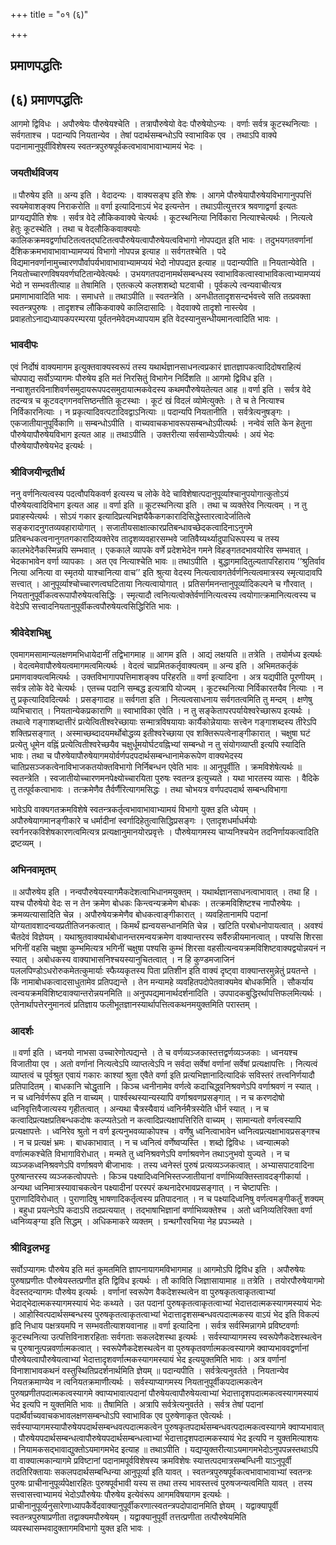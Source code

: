 +++
title = "०१ (६)"

+++


## प्रमाणपद्धतिः

## (६) **प्रमाणपद्धतिः**

आगमो द्विविधः । अपौरुषेयः पौरुषेयश्चेति । तत्रापौरुषेयो वेदः पौरुषेयोऽन्यः । वर्णाः सर्वत्र कूटस्थनित्याः । सर्वगताश्च । पदान्यपि नियतान्येव । तेषां पदार्थसम्बन्धोऽपि स्वाभाविक एव । तथाऽपि वाक्ये पदानामानुपूर्वीविशेषस्य स्वतन्त्रपुरुषपूर्वकत्वभावाभावाभ्यामयं भेदः ।

### **जयतीर्थविजय**

॥ पौरुषेय इति ॥ अन्य इति । वेदादन्यः । वाक्यसङ्घ इति शेषः । आगमे पौरुषेयापौरुषेयविभागानुपपत्तिं स्वयमेवाशङ्क्य निराकरोति ॥ वर्णा इत्यादिनाऽयं भेद इत्यन्तेन । तथाऽपीत्युत्तरत्र श्रवणाद्वर्णा इत्यतः प्राग्यद्यपीति शेषः । सर्वत्र वेदे लौकिकवाक्ये चेत्यर्थः । कूटस्थनित्या निर्विकारा नित्याश्चेत्यर्थः । नित्यत्वे हेतुः कूटस्थेति । तथा च वेदलौकिकवाक्ययोः कालिकक्रमवद्वर्णाघटितत्वतद्घटितत्वपौरुषेयत्वापौरुषेयत्वविभागो नोपपद्यत इति भावः । तदुभयगतवर्णानां दैशिकक्रमभावाभावाभ्यामप्ययं विभागो नोपपन्न इत्याह ॥ सर्वगतश्चेति । पदे विद्यमानवर्णानामुच्चारणपौर्वापर्यभावाभावाभ्यामप्ययं भेदो नोपपद्यत इत्याह ॥ पदान्यपीति ॥ नियतान्येवेति । नियतोच्चारणविषयवर्णघटितान्येवेत्यर्थः । उभयगतपदानामर्थसम्बन्धस्य स्वाभाविकत्वास्वाभाविकत्वाभ्यामप्ययं भेदो न सम्भवतीत्याह ॥ तेषामिति । एतत्कल्पे कलशशब्दो घटवाची । पूर्वकल्पे त्वन्यवाचीत्यत्र प्रमाणाभावादिति भावः । समाधत्ते ॥ तथाऽपीति ॥ स्वतन्त्रेति । अनधीततादृशसन्दर्भवत्त्वे सति तत्प्रवक्ता स्वतन्त्रपुरुषः । तादृशश्च लौकिकवाक्ये कालिदासादिः । वेदवाक्ये तादृशो नास्त्येव । प्रवाहतोऽनाद्यध्यापकपरम्परया पूर्वतनमेवेदमध्यापयाम इति वेदस्यानुसन्धीयमानत्वादिति भावः ।

### **भावदीपः**

एवं निर्दोषं वाक्यमागम इत्युक्तवाक्यस्वरूपं तस्य यथार्थज्ञानसाधनत्वप्रकारं ज्ञातज्ञापकत्वादिदोषराहित्यं चोपपाद्य सर्वोऽप्यागमः पौरुषेय इति मतं निरसितुं विभागेन निर्दिशति ॥ आगमो द्विविध इति । नन्वाशुतरविनाशिवर्णसमुदायरूपपदसमुदायात्मकवेदस्य कथमपौरुषेयतेत्यत आह ॥ वर्णा इति । सर्वत्र वेदे तदन्यत्र च कूटवद्गगनवत्तिष्ठन्तीति कूटस्थाः । कूटं खं विदलं व्योमेत्युक्तेः । ते च ते नित्याश्च निर्विकारनित्याः । न प्रकृत्यादिवत्पटादिवद्वाऽनित्याः ॥ पदान्यपि नियतानीति । सर्वत्रेत्यनुषङ्गः । एकजातीयानुपूर्विकाणि ॥ सम्बन्धोऽपीति । वाच्यवाचकभावरूपसम्बन्धोऽपीत्यर्थः । नन्वेवं सति केन हेतुना पौरुषेयापौरुषेयविभाग इत्यत आह ॥ तथाऽपीति । उक्तरीत्या सर्वसाम्येऽपीत्यर्थः । अयं भेदः पौरुषेयापौरुषेयभेद इत्यर्थः ।

### **श्रीविजयीन्द्रतीर्थ**

ननु वर्णनित्यत्वस्य पदत्वौपयिकवर्ण इत्यस्य च लोके वेदे चाविशेषात्पदानुपूर्व्याश्चानुपयोगात्कुतोऽयं पौरुषेयत्वादिविभाग इत्यत आह ॥ वर्णा इति ॥ कूटस्थनित्या इति । तथा च व्यक्तेरेव नित्यत्वम् । न तु प्रवाहस्येत्यर्थः । सोऽयं गकार इत्यादिप्रत्यभिज्ञयैकैकगकारादिसिद्धेस्तारत्वादेर्जातित्वे सङ्करादनुगतव्यवहारायोगात् । सजातीयसाक्षात्कारप्रतिबन्धावच्छेदकत्वादिनाऽनुगमे प्रतिबन्धकत्वनानुगतगकारादिव्यक्तेरेव तादृशव्यवहारसम्भवे जातिवैय्यर्थ्यादुपाधिरूपस्य च तस्य कालभेदेनैकस्मिन्नपि सम्भवात् । एककाले व्यापके वर्णे प्रदेशभेदेन गमने विहङ्गतदभावयोरिव सम्भवात् । भेदकाभावेन वर्णा व्यापकाः । अत एव नित्याश्चेति भावः ॥ तथाऽपीति । बुद्धागमादितुल्यतापरिहाराय ‘‘श्रुतिर्वाव नित्या अनित्या वा स्मृतयो याश्चानित्या वाच’’ इति श्रुत्या वेदस्य नित्यत्वावगतेर्वर्णनित्यत्वमात्रस्य स्मृत्यादावपि सत्त्वात् । आनुपूर्व्याश्चोच्चारणत्वघटिताया नित्यत्वायोगात् । प्रतिसर्गमनन्तानुपूर्व्यादिकल्पने च गौरवात् । नियतानुपूर्वीकत्वरूपापौरुषेयत्वसिद्धिः । स्मृत्यादौ त्वनित्यत्वोक्तेर्वर्णानित्यत्वस्य त्वयोगात्क्रमानित्यत्वस्य च वेदेऽपि सत्त्वादनियतानुपूर्वीकत्वपौरुषेयत्वसिद्धिरिति भावः ।

### **श्रीवेदेशभिक्षु**

एवमागमसामान्यलक्षणमभिधायेदानीं तद्विभागमाह ॥ आगम इति । आद्यं लक्षयति ॥ तत्रेति । तयोर्मध्य इत्यर्थः । वेदत्वमेवापौरुषेयत्वमागमत्वमित्यर्थः । वेदत्वं चाप्रमितकर्तृवाक्यत्वम् ॥ अन्य इति । अभिमतकर्तृकं प्रमाणवाक्यत्वमित्यर्थः । उक्तविभागापपत्तिमाशङ्क्य परिहरति ॥ वर्णा इत्यादिना । अत्र यद्यपीति पूरणीयम् । सर्वत्र लोके वेदे चेत्यर्थः । एतच्च पदानि सम्बद्ध इत्यत्रापि योज्यम् । कूटस्थनित्या निर्विकारतयैव नित्याः । न तु प्रकृत्यादिवदित्यर्थः । प्रसङ्गादाह ॥ सर्वगता इति । नित्यत्वसाधनाय सर्वगतत्वमिति तु मन्दम् । क्षणेषु व्यभिचारात् । नियतान्येकप्रकाराणि ॥ स्वाभाविका एवेति । न तु सङ्केतापरपर्यायेश्वरेच्छारूप इत्यर्थः । तथात्वे गङ्गाशब्दात्तीरं प्रत्येत्वितीश्वरेच्छायाः सन्मात्रविषयायाः कार्यैकोन्नेयायाः सत्त्वेन गङ्गाशब्दस्य तीरेऽपि शक्तिप्रसङ्गात् । अस्माच्छब्दादयमर्थोबोद्धव्य इतीश्वरेच्छाया एव शक्तिरूपत्वेनाङ्गीकारात् । चक्षुषा घटं प्रत्येतु धूमेन वह्निं प्रत्येत्वितीश्वरेच्छयैव चक्षुर्धूमयोर्घटवह्निभ्यां सम्बन्धो न तु संयोगव्याप्ती इत्यपि स्यादिति भावः। तथा च पौरुषेयापौरुषेयागमयोर्वर्णपदपदार्थसम्बन्धानामेकरूपेण वाक्यभेदस्य चातिप्रसञ्जकत्वेनाविभाजकतयोक्तविभागो निर्निबन्धन एवेति भावः ॥ आनुपूर्वीति । क्रमविशेषेत्यर्थः ॥ स्वतन्त्रेति । स्वजातीयोच्चारणमनपेक्ष्योच्चारयिता पुरुषः स्वतन्त्र इत्युच्यते । यथा भारतस्य व्यासः । वैदिके तु तत्पूर्वकत्वाभावः । तत्क्रमेणैव तैर्वर्णैरित्यागमसिद्धः । तथा चोभयत्र वर्णपदपदार्थ सम्बन्धविभागा

भावेऽपि वाक्यगतक्रमविशेषे स्वतन्त्रकर्तृत्वभावाभावाभ्यामयं विभागो युक्त इति ध्येयम् । अपौरुषेयागमानङ्गीकारे च धर्मादीनां स्वर्गादिहेतुत्वासिद्धिप्रसङ्गः । एतादृशधर्माधर्मयोः स्वर्गनरकविशेषकारणत्वमित्यत्र प्रत्यक्षानुमानयोरप्रवृत्तेः । पौरुषेयागमस्य चाप्यनिश्चयेन तदनिर्णायकत्वादिति द्रष्टव्यम् ।

### **अभिनवामृतम्**

॥ अपौरुषेय इति । नन्वपौरुषेयस्यागमैकदेशत्वाभिधानमयुक्तम् । यथार्थज्ञानसाधनत्वाभावात् । तथा हि । यश्च पौरुषेयो वेदः स न तेन क्रमेण बोधकः किन्त्वन्यक्रमेण बोधकः । तत्क्रमविशिष्टश्च नापौरुषेयः । क्रमव्यत्यासादिति चेन्न । अपौरुषेयक्रमेणैव बोधकत्वाङ्गीकारात् । व्यवहितानामपि पदानां योग्यतावशादन्वयप्रतीतिजनकत्वात् । किमर्थं ह्यन्वयसन्धानमिति चेन्न । खटिति परबोधनोपायत्वात् । अवश्यं चैतदेवं विज्ञेयम् । यथाश्रुतवाक्यार्थबोधानन्तरमन्वयक्रमेण वाक्यान्तरस्य सर्वैरुन्नीयमानत्वात् । पश्यसि शिरसा भगिनीं वहसि चक्षुषा कुम्भमित्यत्र भगिनीं चक्षुषा पश्यसि कुम्भं शिरसा वहसीत्यन्वयक्रमविशिष्टवाक्यद्वयोन्नयनं न स्यात् । अबोधकस्य वाक्याभासनिश्चयस्यानुचितत्वात् । न हि कुण्डमजाजिनं पललपिण्डोऽधरोरुकमेतत्कुमार्याः स्फैय्यकृतस्य पिता प्रतिशीन इति वाक्यं दृष्ट्वा वाक्यान्तरमुन्नेतुं प्रयतन्ते । किं नामाबोधकत्वादसाधुतामेव प्रतिपद्यन्ते । तेन मन्यामहे व्यवहितपदोपेतवाक्यमेव बोधकमिति । सौकर्याय त्वन्वयक्रमविशिष्टवाक्यान्तरोन्नयनमिति ॥ अनुपपद्यमानार्थदर्शनादिति । उपपादकबुद्धिरर्थापत्तिफलमित्यर्थः । एतेनार्थापत्तेरनुमानत्वं प्रतिज्ञाय फलीभूतज्ञानस्यार्थापत्तित्वकथनमयुक्तमिति परास्तम् ।

### **आदर्शः**

॥ वर्णा इति । ध्वनयो नाभसा उच्चारेणोत्पद्यन्ते । ते च वर्णव्यञ्जकास्तत्तद्वर्णव्यञ्जकाः । ध्वनयश्च विजातीया एव । अतो वर्णानां नित्यत्वेऽपि व्याप्तत्वेऽपि न सर्वदा सर्वेषां वर्णानां सर्वेषां प्रत्यक्षापत्तिः । नित्यत्वं व्याप्तत्वं च पूर्वश्रुत एवायं गकारः काश्यां श्रुता एवैते वर्णा इति प्रत्यभिज्ञानादित्यादिकं सविस्तरं तत्त्वनिर्णयादौ प्रतिपादितम् । बाधकानि चोद्धृतानि । किञ्च ध्वनीनामेव वर्णत्वे कदाचिद्ध्वनिश्रवणेऽपि वर्णाश्रवणं न स्यात् । न च ध्वनिर्वर्णरूप इति न वाच्यम् । पार्श्वस्थस्यान्यस्यापि वर्णाश्रवणप्रसङ्गात् । न च करणदोषो ध्वनिवृत्तिवैजात्यस्य गृहीतत्वात् । अन्यथा चैत्रस्यैवायं ध्वनिर्नमैत्रस्येति धीर्न स्यात् । न च कत्वादिप्रत्यक्षप्रतिबन्धकदोषः कल्प्यतेऽतो न कत्वादिप्रत्यक्षापत्तिरिति वाच्यम् । सामान्यतो वर्णत्वस्यापि प्रत्यक्षापत्तेः । ध्वनिरेव श्रुतो न वर्ण इत्यनुभवव्याकोपश्च । वर्णेषु ध्वनित्वाभावेन ध्वनित्वप्रत्यक्षाभावप्रसङ्गश्च । न च प्रत्यक्षं भ्रमः । बाधकाभावात् । न च ध्वनित्वं वर्णेष्वप्यस्ति । शब्दो द्विविधः । ध्वन्यात्मको वर्णात्मकश्चेति विभागाविरोधात् । मन्मते तु ध्वनिश्रवणेऽपि वर्णाश्रवणेन तथाऽनुभवो युज्यते । न च व्यञ्जकध्वनिश्रवणेऽपि वर्णाश्रवणे बीजाभावः । तस्य ध्वनेस्तं पुरुषं प्रत्यव्यञ्जकत्वात् । अभ्यासपाटवादिना पुरुषान्तरस्य व्यञ्जकत्वोपपत्तेः । किञ्च पक्ष्यादिध्वनिभिस्तज्जातीयानां वर्णाभिव्यक्तिस्तावदङ्गीकार्या । अन्यथा ध्वनिमात्रस्यावाचकत्वेन पक्ष्यादीनां परस्परं कथनादेरभावप्रसङ्गात् । न चेष्टापत्तिः । पुराणादिविरोधात् । पुराणादिषु भाषणादिकर्तृत्वस्य प्रतिपादनात् । न च पक्ष्यादिध्वनिषु वर्णत्वमङ्गीकर्तुं शक्यम् । बहुधा प्रयत्नेऽपि कदाऽपि तदप्रत्ययात् । तद्भाषाभिज्ञानां वर्णाभिव्यक्तेश्च । अतो ध्वनिव्यतिरिक्ता वर्णा ध्वनिव्यङ्ग्या इति सिद्धम् । अधिकमाकरे व्यक्तम् । ग्रन्थगौरवभिया नेह प्रपञ्च्यते ।

### **श्रीविट्टलभट्ट**

सर्वोऽप्यागमः पौरुषेय इति मतं कुमतमिति ज्ञापनायागमविभागमाह ॥ आगमोऽपि द्विविध इति । अपौरुषेयः पुरुषाप्रणीतः पौरुषेयस्तत्प्रणीत इति द्विविध इत्यर्थः । तौ काविति जिज्ञासायामाह ॥ तत्रेति । तयोरपौरुषेयागमो वेदस्तदन्यागमः पौरुषेय इत्यर्थः । वर्णानां स्वरूपेण वैकदेशस्थत्वेन वा पुरुषकृतत्वाकृतत्वाभ्यां भेदाद्भेदात्मकस्यागमस्यायं भेदः कथ्यते । उत पदानां पुरुषकृतत्वाकृतत्वाभ्यां भेदात्तदात्मकस्यागमस्यायं भेदः । आहोस्वित्पदार्थसम्बन्धस्य पुरुषकृतत्वाकृतत्वाभ्यां भेदात्तादृशसम्बन्धवत्पदात्मकस्य वाऽयं भेद इति विकल्पं हृदि निधाय पक्षत्रयमपि न सम्भवतीत्याशयवानाह ॥ वर्णा इत्यादिना । सर्वत्र सर्वस्मिन्नागमे प्रविष्टवर्णाः कूटस्थनित्या उत्पत्तिविनाशरहिताः सर्वगताः सकलदेशस्था इत्यर्थः । सर्वस्याप्यागमस्य स्वरूपेणैकदेशस्थत्वेन च पुरुषानुत्पन्नवर्णात्मकत्वात् । स्वरूपेणैकदेशस्थत्वेन वा पुरुषकृतवर्णात्मकत्वस्यागमे क्वाप्यभाववद्वर्णानां पौरुषेयत्वापौरुषेयत्वाभ्यां भेदात्तादृशवर्णात्मकस्यागमस्यायं भेद इत्ययुक्तमिति भावः । अत्र वर्णानां विनाशाभावकथनं वस्तुस्थितिप्रदर्शनार्थमिति ज्ञेयम् ॥ पदान्यपीति । सर्वत्रेत्यनुवर्तते । नियतान्येव नियतक्रमाण्येव न त्वनियतक्रमाणीत्यर्थः । सर्वस्याप्यागमस्य नियतानुपूर्वीकपदात्मकत्वेन पुरुषप्रणीतपदात्मकत्वस्यागमे क्वाप्यभावात्पदानां पौरुषेयत्वापौरुषेयत्वाभ्यां भेदात्तादृशपदात्मकत्वस्यागमस्यायं भेद इत्यपि न युक्तमिति भावः ॥ तैषामिति । अत्रापि सर्वत्रेत्यनुवर्तते । सर्वत्र तेषां पदानां पदार्थैर्वाच्यवाचकभावलक्षणसम्बन्धोऽपि स्वाभाविक एव पुरुषेणाकृत एवेत्यर्थः । सर्वस्याप्यागमस्यापौरुषेयपदार्थसम्बन्धवत्पदात्मकत्वेन पुरुषकृतपदार्थसम्बन्धवत्पदात्मकत्वस्यागमे क्वाप्यभावात् । पौरुषेयपदार्थसम्बन्धत्वापौरुषेयपदार्थसम्बन्धत्वाभ्यां भेदात्तादृशपदात्मकस्यायं भेद इत्यपि न युक्तमित्याशयः । नियामकसद्भावाद्युक्तोऽयमागमभेद इत्याह ॥ तथाऽपीति । यद्यप्युक्तरीत्याऽयमागमभेदोऽनुपपन्नस्तथाऽपि वा वाक्यात्मकान्यागमे प्रविष्टानां पदानामपूर्वविशेषस्य क्रमविशेषः स्यात्तत्पदमात्रसम्बन्धिनी याऽनुपूर्वी तदतिरिक्तायाः सकलपदार्थसम्बन्धिन्या आनुपूर्व्या इति यावत् । स्वतन्त्रपुरुषपूर्वकत्वभावाभावाभ्यां स्वतन्त्रः पुरुषः प्राचीनानुपूर्व्यपेक्षारहितः पुरुषपूर्वभावी यस्य स तथा तस्य भावस्तत्त्वं पुरुषजन्यत्वमिति यावत् । तस्य सत्त्वासत्त्वाभ्यामयं भेदोऽपौरुषेयः पौरुषेय इत्येवंरूप आगमविषयागम इत्यर्थः । प्राचीनानुपूर्व्यनुसारेणाध्यापकैर्वेदवाक्यानुपूर्वीकरणात्स्वतन्त्रपदोपादानमिति ज्ञेयम् । यद्वाक्यापूर्वी स्वतन्त्रपुरुषाप्रणीता तद्वाक्यमपौरुषेयम् । यद्वाक्यानुपूर्वी तत्तत्प्रणीता तत्पौरुषेयमिति व्यवस्थासम्भवादुक्तागमविभागो युक्त इति भावः ।

